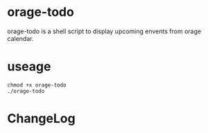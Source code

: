 # orage-todo
orage-todo is a shell script to display upcoming envents from orage calendar. 
# useage
    chmod +x orage-todo
    ./orage-todo
# ChangeLog